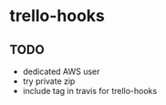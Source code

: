 # trello-hooks

## TODO

- dedicated AWS user
- try private zip
- include tag in travis for trello-hooks